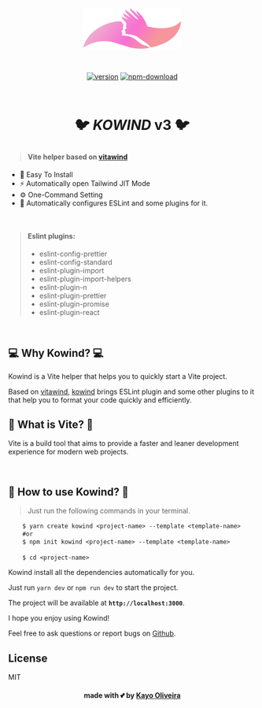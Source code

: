 <p align="center">
  <a href="https://www.github.com/kayooliveira/kowind" target="_blank" rel="noopener noreferrer">
    <img width="200" src="./src/assets/logo.svg" alt="kowind logo">
  </a>
</p>
<br>
<p align="center">
  <span>
    <a href="https://npmjs.com/package/create-kowind"><img src="https://img.shields.io/npm/v/create-kowind?style=flat" alt="version"></a>
    <a href="https://nodejs.org/en/about/releases/"><img src="https://img.shields.io/npm/dw/create-kowind?style=flat" alt="npm-download"></a>
  </span>

</p>
<br/>

# <p align="center"> :bird: ***KOWIND*** v3 :bird: 

> #### Vite helper based on [vitawind](https://github.com/huibizhang/vitawind)

- 🧰 Easy To Install
- ⚡️ Automatically open Tailwind JIT Mode
- ⚙ One-Command Setting
- :rocket: Automatically configures ESLint and some plugins for it.

<br>

> #### Eslint plugins:
> - eslint-config-prettier
> - eslint-config-standard
> - eslint-plugin-import
> - eslint-plugin-import-helpers
> - eslint-plugin-n
> - eslint-plugin-prettier
> - eslint-plugin-promise
> - eslint-plugin-react

<br>


## :computer: Why Kowind? :computer:

Kowind is a Vite helper that helps you to quickly start a Vite project.

Based on [vitawind](https://github.com/huibizhang/vitawind), [kowind](https://github.com/kayooliveira/kowind) brings ESLint plugin and some other plugins to it that help you to format your code quickly and efficiently.


## :book: What is Vite? :book:

Vite is a build tool that aims to provide a faster and leaner development experience for modern web projects.

<br>

## :speech_balloon: How to use Kowind? :speech_balloon:

> Just run the following commands in your terminal.
```
    $ yarn create kowind <project-name> --template <template-name>
    #or
    $ npm init kowind <project-name> --template <template-name>

    $ cd <project-name>
```

Kowind install all the dependencies automatically for you.

Just run `yarn dev` or `npm run dev` to start the project.

The project will be available at **`http://localhost:3000`**.


I hope you enjoy using Kowind!

Feel free to ask questions or report bugs on [Github](https://github.com/kayooliveira/kowind).
## License
MIT

#### <p align="center"> made with :two_hearts: by [Kayo Oliveira](https://github.com/kayooliveira)